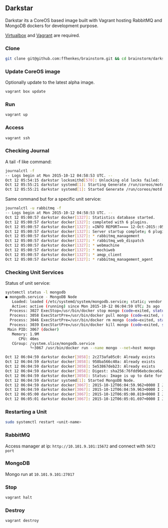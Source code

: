 ## Darkstar 

Darkstar its a CoreOS based image built with Vagrant hosting RabbitMQ and MongoDB dockers for development purpose.

[Virtualbox](https://www.virtualbox.org/) and [Vagrant](https://www.vagrantup.com/) are required.

### Clone

```bash
git clone git@github.com:ffhenkes/brainstorm.git && cd brainstorm/darkstar
```

### Update CoreOS image

Optionally update to the latest alpha image.

```bash
vagrant box update
```

### Run

```bash
vagrant up
```

### Access

```bash
vagrant ssh
```

### Checking Journal

A tail -f like command:

```bash
journalctl -f  
-- Logs begin at Mon 2015-10-12 04:58:53 UTC. --
Oct 12 05:54:15 darkstar locksmithd[570]: Unlocking old locks failed: [etcd.service etcd2.service] are inactive. Retrying in 5m0s.
Oct 12 05:55:21 darkstar systemd[1]: Starting Generate /run/coreos/motd...
Oct 12 05:55:21 darkstar systemd[1]: Started Generate /run/coreos/motd.
```

Same command but for a specific unit service:

```bash
journalctl -u rabbitmq -f
-- Logs begin at Mon 2015-10-12 04:58:53 UTC. --
Oct 12 05:00:57 darkstar docker[1327]: Statistics database started.
Oct 12 05:00:57 darkstar docker[1327]: completed with 6 plugins.
Oct 12 05:00:57 darkstar docker[1327]: =INFO REPORT==== 12-Oct-2015::05:00:57 ===
Oct 12 05:00:57 darkstar docker[1327]: Server startup complete; 6 plugins started.
Oct 12 05:00:57 darkstar docker[1327]: * rabbitmq_management
Oct 12 05:00:57 darkstar docker[1327]: * rabbitmq_web_dispatch
Oct 12 05:00:57 darkstar docker[1327]: * webmachine
Oct 12 05:00:57 darkstar docker[1327]: * mochiweb
Oct 12 05:00:57 darkstar docker[1327]: * amqp_client
Oct 12 05:00:57 darkstar docker[1327]: * rabbitmq_management_agent
```

### Checking Unit Services

Status of unit service:

```bash
systemctl status -l mongodb
● mongodb.service - MongoDB Node
   Loaded: loaded (/etc/systemd/system/mongodb.service; static; vendor preset: disabled)
   Active: active (running) since Mon 2015-10-12 06:04:59 UTC; 3s ago
  Process: 3027 ExecStop=/usr/bin/docker stop mongo (code=exited, status=0/SUCCESS)
  Process: 3058 ExecStartPre=/usr/bin/docker pull mongo (code=exited, status=0/SUCCESS)
  Process: 3046 ExecStartPre=/usr/bin/docker rm mongo (code=exited, status=0/SUCCESS)
  Process: 3039 ExecStartPre=/usr/bin/docker kill mongo (code=exited, status=0/SUCCESS)
 Main PID: 3067 (docker)
   Memory: 1.9M
      CPU: 46ms
   CGroup: /system.slice/mongodb.service
           └─3067 /usr/bin/docker run --name mongo --net=host mongo

Oct 12 06:04:59 darkstar docker[3058]: 2c273afa05c0: Already exists
Oct 12 06:04:59 darkstar docker[3058]: 958ba566c40a: Already exists
Oct 12 06:04:59 darkstar docker[3058]: 5e53867deb23: Already exists
Oct 12 06:04:59 darkstar docker[3058]: Digest: sha256:76fdd96ebcdece6a38b4caffc6e2fabf4e1934e944c792269b497f3edfeaa376
Oct 12 06:04:59 darkstar docker[3058]: Status: Image is up to date for mongo:latest
Oct 12 06:04:59 darkstar systemd[1]: Started MongoDB Node.
Oct 12 06:04:59 darkstar docker[3067]: 2015-10-12T06:04:59.962+0000 I JOURNAL  [initandlisten] journal dir=/data/db/journal
Oct 12 06:04:59 darkstar docker[3067]: 2015-10-12T06:04:59.963+0000 I JOURNAL  [initandlisten] recover : no journal files present, no recovery needed
Oct 12 06:05:00 darkstar docker[3067]: 2015-10-12T06:05:00.819+0000 I JOURNAL  [initandlisten] preallocateIsFaster=true 15.8
Oct 12 06:05:01 darkstar docker[3067]: 2015-10-12T06:05:01.697+0000 I JOURNAL  [initandlisten] preallocateIsFaster=true 16.44
``` 

### Restarting a Unit

```bash
sudo systemctl restart <unit-name>
```

### RabbitMQ

Access manager at ip: `http://10.101.9.101:15672` and connect with `5672 port`

### MongoDB

Mongo run at `10.101.9.101:27017`

### Stop

```bash
vagrant halt
```

### Destroy

```bash
vagrant destroy
```
